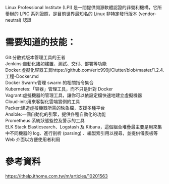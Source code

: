 Linux Professional Institute (LPI) 是一間提供開源軟體認證的非營利機構，它所舉辦的 LPIC 系列證照，是目前世界最知名的 Linux 非特定發行版本 (vendor-neutral) 認證  
# 需要知道的技能：  
Git:分散式版本管理工具的王者  
Jenkins:自動化諸如建置、測試、交付、部署等功能  
Docker:虛擬化容器工具https://github.com/eric999j/Clutter/blob/master/1.2.4.工程-Docker.md  
Docker Swarm:管理 swarm 的相關指令集合  
Kubernetes:「容器」管理工具，而不只是針對 Docker  
Vagrant:虛擬機器的管理工具，讓你可以依設定檔快速地建立虛擬機器  
Cloud-init:用來客製化雲端實例的工具  
Packer:建造虛擬機器所需的映象檔，支援多種平台  
Ansible:一個自動化的引擎，提供各種自動化的功能  
Prometheus:系統狀態監控及警示的工具  
ELK Stack:Elasticsearch、Logstash 及 Kibana，這個組合堆疊最主要是用來集中不同機器的 log、進行剖析 (parsing) 、編製索引用以搜尋，並提供儀表板等 Web 介面以方便使用者利用  

# 參考資料  
https://ithelp.ithome.com.tw/m/articles/10201563  
